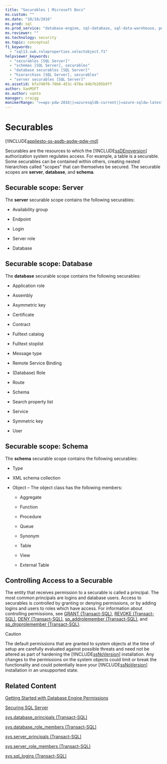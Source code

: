 ```yaml
---
title: "Securables | Microsoft Docs"
ms.custom: ""
ms.date: "10/18/2016"
ms.prod: sql
ms.prod_service: "database-engine, sql-database, sql-data-warehouse, pdw"
ms.reviewer: ""
ms.technology: security
ms.topic: conceptual
f1_keywords: 
  - "sql13.swb.roleproperties.selectobject.f1"
helpviewer_keywords: 
  - "securables [SQL Server]"
  - "schemas [SQL Server], securables"
  - "database securables [SQL Server]"
  - "hierarchies [SQL Server], securables"
  - "server securables [SQL Server]"
ms.assetid: bfa748f0-70b0-453c-870a-04b7b205b9ff
author: VanMSFT
ms.author: vanto
manager: craigg
monikerRange: ">=aps-pdw-2016||=azuresqldb-current||=azure-sqldw-latest||>=sql-server-2016||=sqlallproducts-allversions||>=sql-server-linux-2017||=azuresqldb-mi-current"
---
```

# Securables
[!INCLUDE[appliesto-ss-asdb-asdw-pdw-md](../../includes/appliesto-ss-asdb-asdw-pdw-md.md)]

  Securables are the resources to which the [!INCLUDE[ssDEnoversion](../../includes/ssdenoversion-md.md)] authorization system regulates access. For example, a table is a securable. Some securables can be contained within others, creating nested hierarchies called "scopes" that can themselves be secured. The securable scopes are **server**, **database**, and **schema**.  
  
## Securable scope: Server  
 The **server** securable scope contains the following securables:  
  
-   Availability group  
  
-   Endpoint  
  
-   Login  
  
-   Server role  
  
-   Database  
  
## Securable scope: Database  
 The **database** securable scope contains the following securables:  
  
-   Application role  
  
-   Assembly  
  
-   Asymmetric key  
  
-   Certificate  
  
-   Contract  
  
-   Fulltext catalog  
  
-   Fulltext stoplist  
  
-   Message type  
  
-   Remote Service Binding  
  
-   (Database) Role  
  
-   Route  
  
-   Schema  
  
-   Search property list  
  
-   Service  
  
-   Symmetric key  
  
-   User  
  
## Securable scope: Schema  
 The **schema** securable scope contains the following securables:  
  
-   Type  
  
-   XML schema collection  
  
-   Object – The object class has the following members:  
  
    -   Aggregate  
  
    -   Function  
  
    -   Procedure  
  
    -   Queue  
  
    -   Synonym  
  
    -   Table  
  
    -   View 
    
    -   External Table 
  
## Controlling Access to a Securable  
 The entity that receives permission to a securable is called a principal. The most common principals are logins and database users. Access to securables is controlled by granting or denying permissions, or by adding logins and users to roles which have access. For information about controlling permissions, see [GRANT &#40;Transact-SQL&#41;](../../t-sql/statements/grant-transact-sql.md), [REVOKE &#40;Transact-SQL&#41;](../../t-sql/statements/revoke-transact-sql.md), [DENY &#40;Transact-SQL&#41;](../../t-sql/statements/deny-transact-sql.md), [sp_addrolemember &#40;Transact-SQL&#41;](../../relational-databases/system-stored-procedures/sp-addrolemember-transact-sql.md), and [sp_droprolemember &#40;Transact-SQL&#41;](../../relational-databases/system-stored-procedures/sp-droprolemember-transact-sql.md).  
  
> [!CAUTION]  
>  The default permissions that are granted to system objects at the time of setup are carefully evaluated against possible threats and need not be altered as part of hardening the [!INCLUDE[ssNoVersion](../../includes/ssnoversion-md.md)] installation. Any changes to the permissions on the system objects could limit or break the functionality and could potentially leave your [!INCLUDE[ssNoVersion](../../includes/ssnoversion-md.md)] installation in an unsupported state.  
  
## Related Content  
 [Getting Started with Database Engine Permissions](../../relational-databases/security/authentication-access/getting-started-with-database-engine-permissions.md)  
  
 [Securing SQL Server](../../relational-databases/security/securing-sql-server.md)  
  
 [sys.database_principals &#40;Transact-SQL&#41;](../../relational-databases/system-catalog-views/sys-database-principals-transact-sql.md)  
  
 [sys.database_role_members &#40;Transact-SQL&#41;](../../relational-databases/system-catalog-views/sys-database-role-members-transact-sql.md)  
  
 [sys.server_principals &#40;Transact-SQL&#41;](../../relational-databases/system-catalog-views/sys-server-principals-transact-sql.md)  
  
 [sys.server_role_members &#40;Transact-SQL&#41;](../../relational-databases/system-catalog-views/sys-server-role-members-transact-sql.md)  
  
 [sys.sql_logins &#40;Transact-SQL&#41;](../../relational-databases/system-catalog-views/sys-sql-logins-transact-sql.md)  
  
  
